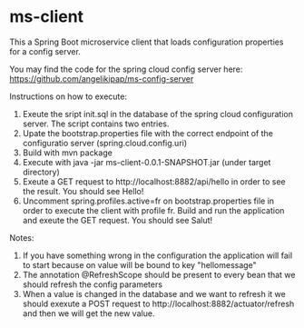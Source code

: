 # ms-client
This a Spring Boot microservice client that loads configuration properties for a config server.

You may find the code for the spring cloud config server here: https://github.com/angelikipap/ms-config-server

Instructions on how to execute:
1. Exeute the sript init.sql in the database of the spring cloud configuration server. The script contains two entries.
2. Upate the bootstrap.properties file with the correct endpoint of the configuratio server (spring.cloud.config.uri)
3. Build with mvn package
4. Execute with java -jar ms-client-0.0.1-SNAPSHOT.jar (under target directory)
5. Exeute a GET request to http://localhost:8882/api/hello in order to see the result. You should see Hello! 
6. Uncomment spring.profiles.active=fr on bootstrap.properties file in order to execute the client with profile fr. Build and run the application and exeute the GET request. You should see Salut!

Notes:
1. If you have something wrong in the configuration the application will fail to start because on value will be bound to key "hellomessage"
2. The annotation @RefreshScope should be present to every bean that we should refresh the config parameters
3. When a value is changed in the database and we want to refresh it we should exexute a POST request to http://localhost:8882/actuator/refresh and then we will get the new value.
